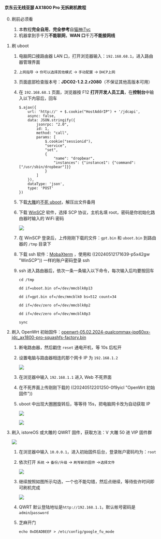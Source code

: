 #### 京东云无线亚瑟 AX1800 Pro 无拆刷机教程
0. 刷前必须看

    1. 本教程**完全自用**，**完全参考**自[猫神iTyc](https://www.bilibili.com/read/cv34316745/)
    2. 机器拿到手千万**不能联网**，**WAN 口**千万**不能接网线**
1. 刷 uboot

    1. 电脑网口接路由器 LAN 口，打开浏览器输入：`192.168.68.1`，进入路由器管理界面
    2. `上网指导` -> `你可以选择其他模式` -> `手动配置` -> `DHCP上网`
    3. 页面底部检查版本号：**JDC02-1.2.2.r2080**（不保证其他高版本可用）
    4. 在 `192.168.68.1` 页面，浏览器按 F12 **打开开发人员工具**，在**控制台**中输入以下内容后，回车

        ```
        $.ajax({
            url: 'http://' + $.cookie("HostAddrIP") + '/jdcapi',
            async: false,
            data: JSON.stringify({
                jsonrpc: "2.0",
                id: 1,
                method: "call",
                params: [
                    $.cookie("sessionid"),
                    "service",
                    "set",
                    {
                        "name": "dropbear",
                        "instances": {"instance1": {"command": ["/usr/sbin/dropbear"]}}
                    }
                ]
            }),
            dataType: 'json',
            type: 'POST'
        })
        ```
    5. 下载[大雕](https://github.com/coolsnowwolf)的[不死 uboot](https://mbd.pub/o/bread/ZJeXk59v)，解压出文件备用
    6. 下载 [WinSCP](http://172.207.128.150:5244/d/R2_zhuabafish/%E5%B8%B8%E7%94%A8%E8%BD%AF%E4%BB%B6/%E7%BD%91%E7%BB%9C%E7%9B%B8%E5%85%B3/WinSCP-6.3.3-Setup.exe?sign=w5-XrXSGzgvivdP40V9kFWMVbbyG-p-LDQucHiim5cE=:0) 软件，选择 SCP 协议，主机名填 root，密码是你初始化路由器时输入的 WiFi 密码

        ![](https://ca6d7cae.telegraph-image-6yx.pages.dev/file/cc35853df694858769bc9.png)
    7. 在 WinSCP 登录后，上传刚刚下载的文件：`gpt.bin` 和 `uboot.bin` 到路由器的 `/tmp` 目录下
    8. 下载 ssh 软件：[MobaXterm](https://pcdiy.xyz/d/Cloudflare%20R2/%E7%94%B5%E8%84%91%E8%BD%AF%E4%BB%B6/%E7%BD%91%E7%BB%9C%E7%9B%B8%E5%85%B3/SSH_%E5%B7%A5%E5%85%B7.MobaXterm_Personal/MobaXterm_Portable_v24.1.zip?sign=wMpKNN0lbJS9JZkSMs0jQqIyqsTVA_w6sFz13g383pY=:0) ，使用和 ((20240512171639-p5x42gw "WinSCP")) 一样的账户密码登录 ssh
    9. ssh 进入路由器后，依次一条一条输入以下命令，每次输入后均要按回车

        ```
        cd /tmp
        ```

        ```
        dd if=uboot.bin of=/dev/mmcblk0p13
        ```

        ```
        dd if=gpt.bin of=/dev/mmcblk0 bs=512 count=34
        ```

        ```
        dd if=/dev/zero of=/dev/mmcblk0p2
        ```

        ```
        dd if=/dev/zero of=/dev/mmcblk0p3
        ```

        ```
        sync
        ```
2. 刷入 OpenWrt 初始固件：[openwrt-05.02.2024-qualcommax-ipq60xx-jdc_ax1800-pro-squashfs-factory.bin](https://pcdiy.xyz/d/Cloudflare%20R2/Linux/Openwrt/%E4%BA%AC%E4%B8%9C%E4%BA%91%E6%97%A0%E7%BA%BF%E4%BA%9A%E7%91%9F_AX1800_Pro/1_%E5%88%9D%E5%A7%8B%E5%9B%BA%E4%BB%B6/openwrt-05.02.2024-qualcommax-ipq60xx-jdc_ax1800-pro-squashfs-factory.bin?sign=OyTFYQ2Qo0GguKfelCxhuxwY9MFFlbPjnxPnOaWo1Fo=:0)

    1. 断电路由器，然后戳住 `reset` 通电开机，等 10s 后松开
    2. 设置电脑与路由器相连的那个网卡 IP 为 `192.168.1.2`

        ![](https://ca6d7cae.telegraph-image-6yx.pages.dev/file/e48f19917dccb47c92baa.png)
    3. 在浏览器中输入 `192.168.1.1` 进入 Web 不死界面
    4. 在不死界面上传刚刚下载的 ((20240512201250-0f9yicl "OpenWrt 初始固件"))
    5. uboot 中出现大圈圈旋转后，等等待 15s，把电脑网卡改为自动获取 IP

        ![](https://ca6d7cae.telegraph-image-6yx.pages.dev/file/e9f54b32c900774859143.png)

        ![](https://ca6d7cae.telegraph-image-6yx.pages.dev/file/dba5a2cf3d227ce96bb36.png)
3. 刷入 istoreOS 或大雕的 QWRT 固件，获取方法：V 大雕 50 进 VIP 固件群

    ![](https://ca6d7cae.telegraph-image-6yx.pages.dev/file/ee3baf4243226b5dbed24.jpg)

    1. 在浏览器中输入 `10.0.0.1`，进入初始固件后台，登录账户密码均为：`root`
    2. 依次打开 `系统` -> `备份/升级` -> `刷写新的固件` ->`选择文件`

        ![](https://ca6d7cae.telegraph-image-6yx.pages.dev/file/149ca600ad6d06d83737c.png)
    3. 继续按照如图所示勾选，一个也不能勾错，然后点继续，等待些许时间即可刷机完成

        ![](https://ca6d7cae.telegraph-image-6yx.pages.dev/file/b6fb7e4d25d59c4cbdb42.png)
    4. QWRT 默认登陆地址是`http://192.168.1.1`，默认帐号密码是`admin`/`password`
    5. 芝麻开门

        ```
        echo 0xDEADBEEF > /etc/config/google_fu_mode
        ```